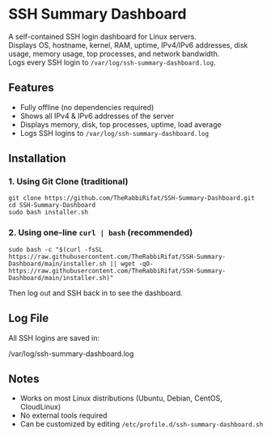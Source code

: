 # SSH Summary Dashboard

A self-contained SSH login dashboard for Linux servers.  
Displays OS, hostname, kernel, RAM, uptime, IPv4/IPv6 addresses, disk usage, memory usage, top processes, and network bandwidth.  
Logs every SSH login to `/var/log/ssh-summary-dashboard.log`.

## Features

- Fully offline (no dependencies required)  
- Shows all IPv4 & IPv6 addresses of the server  
- Displays memory, disk, top processes, uptime, load average  
- Logs SSH logins to `/var/log/ssh-summary-dashboard.log`  

## Installation

### 1. Using Git Clone (traditional)
```
git clone https://github.com/TheRabbiRifat/SSH-Summary-Dashboard.git
cd SSH-Summary-Dashboard
sudo bash installer.sh
```

### 2. Using one-line `curl | bash` (recommended)
```
sudo bash -c "$(curl -fsSL https://raw.githubusercontent.com/TheRabbiRifat/SSH-Summary-Dashboard/main/installer.sh || wget -qO- https://raw.githubusercontent.com/TheRabbiRifat/SSH-Summary-Dashboard/main/installer.sh)"

```
Then log out and SSH back in to see the dashboard.

## Log File

All SSH logins are saved in:

/var/log/ssh-summary-dashboard.log

## Notes

- Works on most Linux distributions (Ubuntu, Debian, CentOS, CloudLinux)  
- No external tools required  
- Can be customized by editing `/etc/profile.d/ssh-summary-dashboard.sh`
